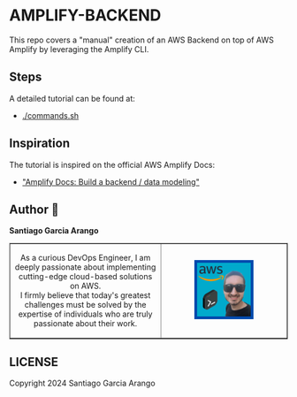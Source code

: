# AMPLIFY-BACKEND

This repo covers a "manual" creation of an AWS Backend on top of AWS Amplify by leveraging the Amplify CLI.

## Steps

A detailed tutorial can be found at:

- [./commands.sh](./commands.sh)

## Inspiration

The tutorial is inspired on the official AWS Amplify Docs:

- ["Amplify Docs: Build a backend / data modeling"](https://docs.amplify.aws/javascript/build-a-backend/graphqlapi/data-modeling/)

## Author 🎹

**Santiago Garcia Arango**

<table border="1">
    <tr>
        <td>
            <p align="center">As a curious DevOps Engineer, I am deeply passionate about implementing cutting-edge cloud-based solutions on AWS.<br> I firmly believe that today's greatest challenges must be solved by the expertise of individuals who are truly passionate about their work.
            </p>
        </td>
        <td>
            <p align="center"><img src="assets/SantiagoGarciaArango_AWS.png" width=50%></p>
        </td>
    </tr>
</table>

## LICENSE

Copyright 2024 Santiago Garcia Arango
